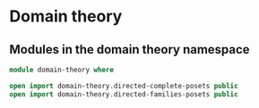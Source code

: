 # Domain theory

## Modules in the domain theory namespace

```agda
module domain-theory where

open import domain-theory.directed-complete-posets public
open import domain-theory.directed-families-posets public
```
